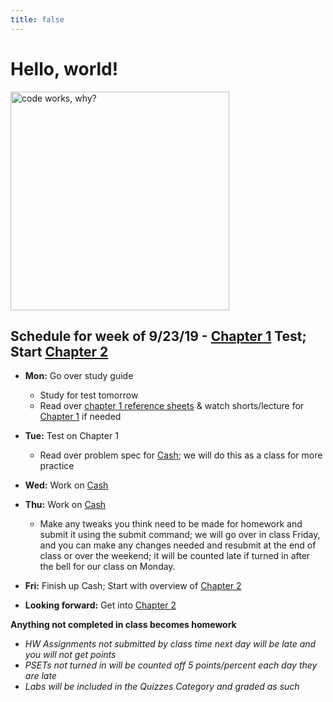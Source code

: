 ```yaml
---
title: false
---
```


# Hello, world!

<img src="https://img.memecdn.com/every-programmer-knows_o_1438249.jpg" alt="code works, why?" height="350">

## Schedule for week of 9/23/19 - [Chapter 1](curriculum/1) Test; Start [Chapter 2](curriculum/2)

  - **Mon:** Go over study guide
    - Study for test tomorrow 
    - Read over [chapter 1 reference sheets](assets/pdfs/ch1-ref-sheets.pdf) & watch shorts/lecture for [Chapter 1](curriculum/1) if needed
  - **Tue:** Test on Chapter 1
    - Read over problem spec for [Cash](https://docs.cs50.net/2019/ap/problems/cash/cash.html); we will do this as a class for more practice
  - **Wed:** Work on [Cash](https://docs.cs50.net/2019/ap/problems/cash/cash.html)
  - **Thu:** Work on [Cash](https://docs.cs50.net/2019/ap/problems/cash/cash.html)
    - Make any tweaks you think need to be made for homework and submit it using the submit command; we will go over in class Friday, and you can make any changes needed and resubmit at the end of class or over the weekend; it will be counted late if turned in after the bell for our class on Monday.
  - **Fri:** Finish up Cash; Start with overview of [Chapter 2](curriculum/2)

  - **Looking forward:** Get into [Chapter 2](curriculum/2)

**Anything not completed in class becomes homework**
  - *HW Assignments not submitted by class time next day will be late and you will not get points*
  - *PSETs not turned in will be counted off 5 points/percent each day they are late*
  - *Labs will be included in the Quizzes Category and graded as such*

<!-- This is CS50 AP, Harvard University's introduction to the intellectual enterprises of computer science and the art of programming for students in high school, which satisfies the College Board's AP CS Principles curriculum framework.

<iframe src="https://www.youtube.com/embed/tZxLMIk_SaY?playlist=GAB6Gm7pTTA"></iframe> -->
